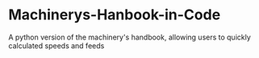 # Machinerys-Hanbook-in-Code
A python version of the machinery's handbook, allowing users to quickly calculated speeds and feeds
